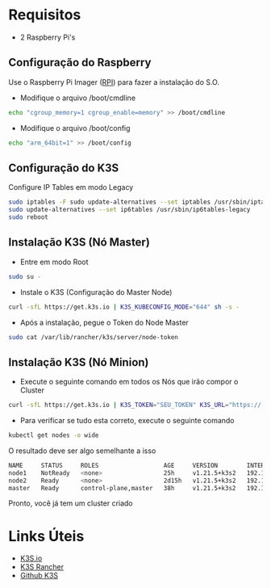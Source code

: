 
# Requisitos

* 2 Raspberry Pi's

## Configuração do Raspberry

Use o Raspberry Pi Imager ([RPI](https://www.raspberrypi.com/software/)) para fazer a instalação do S.O.

* Modifique o arquivo /boot/cmdline
```bash
echo "cgroup_memory=1 cgroup_enable=memory" >> /boot/cmdline
```


* Modifique o arquivo /boot/config
```bash
echo "arm_64bit=1" >> /boot/config
```



## Configuração do K3S

Configure IP Tables em modo Legacy

```bash
sudo iptables -F sudo update-alternatives --set iptables /usr/sbin/iptables-legacy 
sudo update-alternatives --set ip6tables /usr/sbin/ip6tables-legacy 
sudo reboot
```

## Instalação K3S (Nó Master)
* Entre em modo Root

```bash
sudo su -
```

* Instale o K3S (Configuração do Master Node)

```bash
curl -sfL https://get.k3s.io | K3S_KUBECONFIG_MODE="644" sh -s -
```

* Após a instalação, pegue o Token do Node Master

```bash
sudo cat /var/lib/rancher/k3s/server/node-token
```
## Instalação K3S (Nó Minion)

* Execute o seguinte comando em todos os Nós que irão compor o Cluster

```bash
curl -sfL https://get.k3s.io | K3S_TOKEN="SEU_TOKEN" K3S_URL="https://[SEU_SERVIDOR]:6443" K3S_NODE_NAME="NOME_DO_NODE" sh -
```

* Para verificar se tudo esta correto, execute o seguinte comando

```bash
kubectl get nodes -o wide
```
 O resultado deve ser algo semelhante a isso

```bash
NAME     STATUS     ROLES                  AGE     VERSION        INTERNAL-IP     EXTERNAL-IP   OS-IMAGE                         KERNEL-VERSION   CONTAINER-RUNTIME
node1    NotReady   <none>                 25h     v1.21.5+k3s2   192.168.0.103   <none>        Raspbian GNU/Linux 10 (buster)   5.10.63-v8+      containerd://1.4.11-k3s1
node2    Ready      <none>                 2d15h   v1.21.5+k3s2   192.168.0.84    <none>        Raspbian GNU/Linux 10 (buster)   5.10.63-v7l+     containerd://1.4.11-k3s1
master   Ready      control-plane,master   38h     v1.21.5+k3s2   192.168.0.83    <none>        Raspbian GNU/Linux 10 (buster)   5.10.63-v8+      containerd://1.4.11-k3s1

```

Pronto, você já tem um cluster criado

# Links Úteis

* [K3S.io](https://k3s.io)
* [K3S Rancher](https://rancher.com/docs/k3s/latest/en/)
* [Github K3S](https://github.com/k3s-io/k3s)
